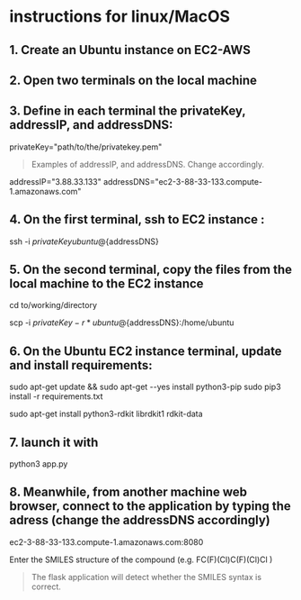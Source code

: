 
# instructions for linux/MacOS

## 1. Create an Ubuntu instance on EC2-AWS

## 2. Open two terminals on the local machine

## 3. Define in each terminal the privateKey, addressIP, and addressDNS:

privateKey="path/to/the/privatekey.pem"

> Examples of addressIP, and addressDNS. Change accordingly.

addressIP="3.88.33.133"
addressDNS="ec2-3-88-33-133.compute-1.amazonaws.com"


## 4. On the first terminal, ssh to EC2 instance :

ssh -i ${privateKey} ubuntu@${addressDNS}

## 5. On the second terminal, copy the files from the local machine to the EC2 instance

cd to/working/directory

scp -i ${privateKey} -r * ubuntu@${addressDNS}:/home/ubuntu

## 6. On the Ubuntu EC2 instance terminal, update and install requirements:

sudo apt-get update && sudo apt-get --yes install python3-pip
sudo pip3 install -r requirements.txt

sudo apt-get install python3-rdkit librdkit1 rdkit-data

## 7. launch it with

python3 app.py


## 8. Meanwhile, from another machine web browser, connect to the application by typing the adress (change the addressDNS accordingly)

ec2-3-88-33-133.compute-1.amazonaws.com:8080

Enter the SMILES structure of the compound (e.g. FC(F)(Cl)C(F)(Cl)Cl )

> The flask application will detect whether the SMILES syntax is correct.
